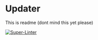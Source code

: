 # Updater

This is readme (dont mind this yet please)

[![Super-Linter](https://github.com/RandompelaajaMr/Updater/actions/workflows/<WORKFLOW_FILE_NAME>/badge.svg)](https://github.com/marketplace/actions/super-linter)

